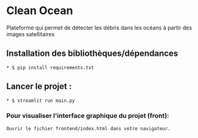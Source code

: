 # Clean Ocean
Plateforme qui permet de détecter les débris dans les océans à partir des images satellitaires

## Installation des bibliothèques/dépendances
    * $ pip install requirements.txt

## Lancer le projet :
    * $ streamlit run main.py

### Pour visualiser l'interface graphique du projet (front):
    Ouvrir le fichier frontend/index.html dans votre navigateur.